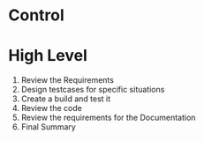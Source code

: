 # Control

# High Level
1. Review the Requirements
2. Design testcases for specific situations
3. Create a build and test it
4. Review the code
5. Review the requirements for the Documentation
6. Final Summary